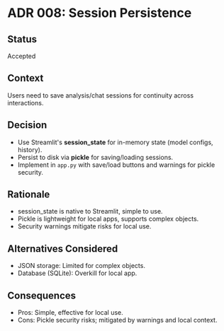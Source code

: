 # ADR 008: Session Persistence

## Status

Accepted

## Context

Users need to save analysis/chat sessions for continuity across interactions.

## Decision

- Use Streamlit's **session_state** for in-memory state (model configs, history).
- Persist to disk via **pickle** for saving/loading sessions.
- Implement in `app.py` with save/load buttons and warnings for pickle security.

## Rationale

- session_state is native to Streamlit, simple to use.
- Pickle is lightweight for local apps, supports complex objects.
- Security warnings mitigate risks for local use.

## Alternatives Considered

- JSON storage: Limited for complex objects.
- Database (SQLite): Overkill for local app.

## Consequences

- Pros: Simple, effective for local use.
- Cons: Pickle security risks; mitigated by warnings and local context.
